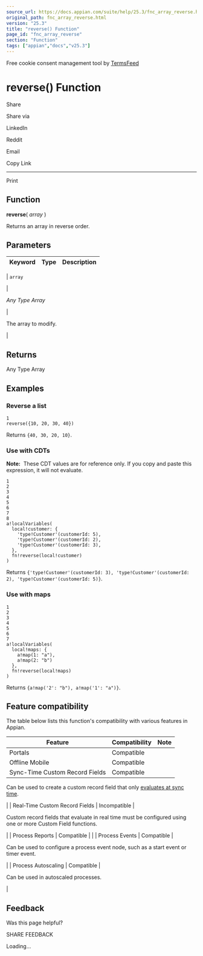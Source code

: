 ```yaml
---
source_url: https://docs.appian.com/suite/help/25.3/fnc_array_reverse.html
original_path: fnc_array_reverse.html
version: "25.3"
title: "reverse() Function"
page_id: "fnc_array_reverse"
section: "Function"
tags: ["appian","docs","v25.3"]
---
```



Free cookie consent management tool by [TermsFeed](https://www.termsfeed.com/)

# reverse() Function

Share

Share via

LinkedIn

Reddit

Email

Copy Link

* * *

Print

## Function

**reverse**( _array_ )

Returns an array in reverse order.

## Parameters

| Keyword | Type | Description |
| --- | --- | --- |
|
`array`

 |

_Any Type Array_

 |

The array to modify.

 |

## Returns

Any Type Array

## Examples

### Reverse a list

```
1
reverse({10, 20, 30, 40})
```

Returns `{40, 30, 20, 10}`.

### Use with CDTs

**Note:**  These CDT values are for reference only. If you copy and paste this expression, it will not evaluate.

```
1
2
3
4
5
6
7
8
a!localVariables(
  local!customer: {
    'type!Customer'(customerId: 5),
    'type!Customer'(customerId: 2),
    'type!Customer'(customerId: 3),
  },
  fn!reverse(local!customer)
)
```

Returns `{'type!Customer'(customerId: 3), 'type!Customer'(customerId: 2), 'type!Customer'(customerId: 5)}`.

### Use with maps

```
1
2
3
4
5
6
7
a!localVariables(
  local!maps: {
    a!map(1: "a"),
    a!map(2: "b")
  },
  fn!reverse(local!maps)
)
```

Returns `{a!map('2': "b"), a!map('1': "a")}`.

## Feature compatibility

The table below lists this function's compatibility with various features in Appian.

| Feature | Compatibility | Note |
| --- | --- | --- |
| Portals | Compatible |  |
| Offline Mobile | Compatible |  |
| Sync-Time Custom Record Fields | Compatible |
Can be used to create a custom record field that only [evaluates at sync time](custom-record-fields.html#prodlink-sync-time-evaluations).

 |
| Real-Time Custom Record Fields | Incompatible |

Custom record fields that evaluate in real time must be configured using one or more Custom Field functions.

 |
| Process Reports | Compatible |  |
| Process Events | Compatible |

Can be used to configure a process event node, such as a start event or timer event.

 |
| Process Autoscaling | Compatible |

Can be used in autoscaled processes.

 |

## Feedback

Was this page helpful?

SHARE FEEDBACK

Loading...